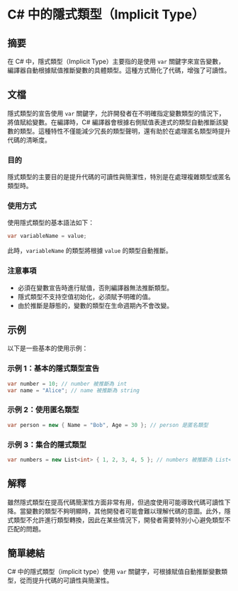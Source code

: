 <!--
Meta Description: # C# 中的隱式類型（Implicit Type） ## 摘要 在 C# 中，隱式類型（Implicit Type）主要指的是使用 `var` 關鍵字來宣告變數，編譯器自動根據賦值推斷變數的具體類型。這種方式簡化了代碼，增強了可讀性。 ## 文檔 隱式類型的宣告使用 `var` 關鍵字，允許開發者...
Meta Keywords: var, csharp, implicit, type, 被推斷為
-->

# C# 中的隱式類型（Implicit Type）

## 摘要
在 C# 中，隱式類型（Implicit Type）主要指的是使用 `var` 關鍵字來宣告變數，編譯器自動根據賦值推斷變數的具體類型。這種方式簡化了代碼，增強了可讀性。

## 文檔
隱式類型的宣告使用 `var` 關鍵字，允許開發者在不明確指定變數類型的情況下，將值賦給變數。在編譯時，C# 編譯器會根據右側賦值表達式的類型自動推斷該變數的類型。這種特性不僅能減少冗長的類型聲明，還有助於在處理匿名類型時提升代碼的清晰度。

### 目的
隱式類型的主要目的是提升代碼的可讀性與簡潔性，特別是在處理複雜類型或匿名類型時。

### 使用方式
使用隱式類型的基本語法如下：
```csharp
var variableName = value;
```
此時，`variableName` 的類型將根據 `value` 的類型自動推斷。

### 注意事項
- 必須在變數宣告時進行賦值，否則編譯器無法推斷類型。
- 隱式類型不支持空值初始化，必須賦予明確的值。
- 由於推斷是靜態的，變數的類型在生命週期內不會改變。

## 示例
以下是一些基本的使用示例：

### 示例 1：基本的隱式類型宣告
```csharp
var number = 10; // number 被推斷為 int
var name = "Alice"; // name 被推斷為 string
```

### 示例 2：使用匿名類型
```csharp
var person = new { Name = "Bob", Age = 30 }; // person 是匿名類型
```

### 示例 3：集合的隱式類型
```csharp
var numbers = new List<int> { 1, 2, 3, 4, 5 }; // numbers 被推斷為 List<int>
```

## 解釋
雖然隱式類型在提高代碼簡潔性方面非常有用，但過度使用可能導致代碼可讀性下降。當變數的類型不夠明顯時，其他開發者可能會難以理解代碼的意圖。此外，隱式類型不允許進行類型轉換，因此在某些情況下，開發者需要特別小心避免類型不匹配的問題。

## 簡單總結
C# 中的隱式類型（implicit type）使用 `var` 關鍵字，可根據賦值自動推斷變數類型，從而提升代碼的可讀性與簡潔性。